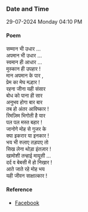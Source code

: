 ### Date and Time

29-07-2024 Monday 04:10 PM

#### Poem

सम्मान भी उधार … <br />
अपमान भी उधार … <br />
स्वमान ही आधार … <br />
मुस्कान ही उपहार ! <br />
मान अपमान के पार , <br />
प्रेम का मेघ मल्हार ! <br />
रहना जीना यही संसार <br />
बोध को पाना ही सार <br />
अनुभव होगा बार बार <br />
तब हो अंतर आविष्कार ! <br />
रिमज़िम भिगोती है यार <br />
पल पल मस्त बहार ! <br />
जानोगे मोह से गुजर के <br />
क्या इकरार या इनकार ! <br />
भय भी रुलाए तड़पाए तो <br />
सिख लेना थोड़ा इंतज़ार ! <br />
खामोशी तन्हाई मायूसी … <br />
दर्द व बेबसी में हो निखार ! <br />
आते जाते रहे मोह भय <br />
यही जीवन साक्षात्कार !

#### Reference

* [Facebook](https://www.facebook.com/share/v/1ipxSTTD298fb2Pg/?mibextid=xfxF2i)
